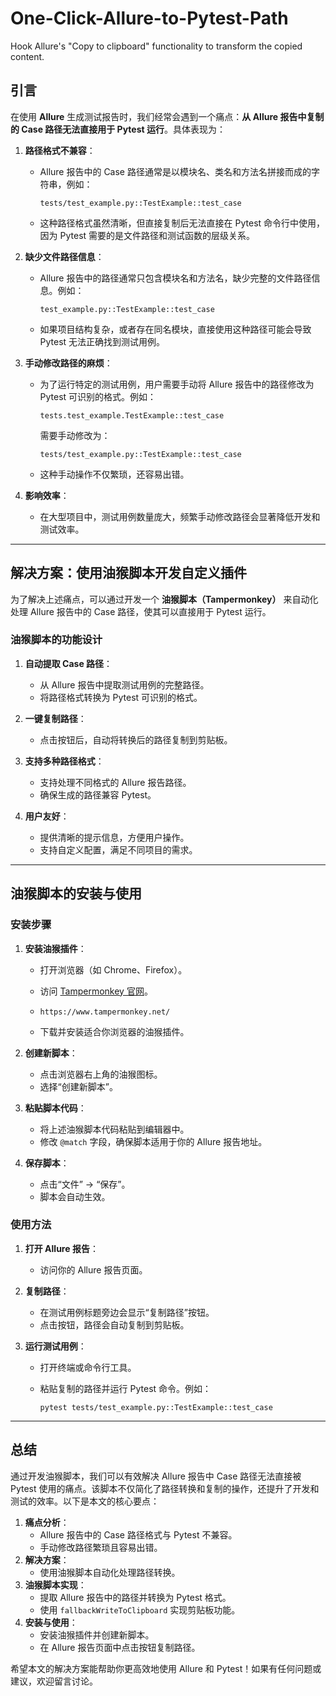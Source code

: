 # One-Click-Allure-to-Pytest-Path
Hook Allure's "Copy to clipboard" functionality to transform the copied content.
## 引言

在使用 **Allure** 生成测试报告时，我们经常会遇到一个痛点：**从 Allure 报告中复制的 Case 路径无法直接用于 Pytest 运行**。具体表现为：

1. **路径格式不兼容**：

   - Allure 报告中的 Case 路径通常是以模块名、类名和方法名拼接而成的字符串，例如：

     ```
     tests/test_example.py::TestExample::test_case
     ```

   - 这种路径格式虽然清晰，但直接复制后无法直接在 Pytest 命令行中使用，因为 Pytest 需要的是文件路径和测试函数的层级关系。

2. **缺少文件路径信息**：

   - Allure 报告中的路径通常只包含模块名和方法名，缺少完整的文件路径信息。例如：

     ```
     test_example.py::TestExample::test_case
     ```

   - 如果项目结构复杂，或者存在同名模块，直接使用这种路径可能会导致 Pytest 无法正确找到测试用例。

3. **手动修改路径的麻烦**：

   - 为了运行特定的测试用例，用户需要手动将 Allure 报告中的路径修改为 Pytest 可识别的格式。例如：

     ```
     tests.test_example.TestExample::test_case
     ```

     需要手动修改为：

     ```
     tests/test_example.py::TestExample::test_case
     ```

   - 这种手动操作不仅繁琐，还容易出错。

4. **影响效率**：

   - 在大型项目中，测试用例数量庞大，频繁手动修改路径会显著降低开发和测试效率。

------

## 解决方案：使用油猴脚本开发自定义插件

为了解决上述痛点，可以通过开发一个 **油猴脚本（Tampermonkey）** 来自动化处理 Allure 报告中的 Case 路径，使其可以直接用于 Pytest 运行。

### 油猴脚本的功能设计

1. **自动提取 Case 路径**：
   - 从 Allure 报告中提取测试用例的完整路径。
   - 将路径格式转换为 Pytest 可识别的格式。
2. **一键复制路径**：

   - 点击按钮后，自动将转换后的路径复制到剪贴板。
3. **支持多种路径格式**：
   - 支持处理不同格式的 Allure 报告路径。
   - 确保生成的路径兼容 Pytest。
4. **用户友好**：
   - 提供清晰的提示信息，方便用户操作。
   - 支持自定义配置，满足不同项目的需求。

------

## 油猴脚本的安装与使用

### 安装步骤

1. **安装油猴插件**：

   - 打开浏览器（如 Chrome、Firefox）。

   - 访问 [Tampermonkey 官网]()。

   - ```
     https://www.tampermonkey.net/
     ```

   - 下载并安装适合你浏览器的油猴插件。

2. **创建新脚本**：

   - 点击浏览器右上角的油猴图标。
   - 选择“创建新脚本”。

3. **粘贴脚本代码**：

   - 将上述油猴脚本代码粘贴到编辑器中。
   - 修改 `@match` 字段，确保脚本适用于你的 Allure 报告地址。

4. **保存脚本**：

   - 点击“文件” -> “保存”。
   - 脚本会自动生效。

### 使用方法

1. **打开 Allure 报告**：

   - 访问你的 Allure 报告页面。

2. **复制路径**：

   - 在测试用例标题旁边会显示“复制路径”按钮。
   - 点击按钮，路径会自动复制到剪贴板。

3. **运行测试用例**：

   - 打开终端或命令行工具。

   - 粘贴复制的路径并运行 Pytest 命令。例如：

     ```
     pytest tests/test_example.py::TestExample::test_case
     ```

------

## 总结

通过开发油猴脚本，我们可以有效解决 Allure 报告中 Case 路径无法直接被 Pytest 使用的痛点。该脚本不仅简化了路径转换和复制的操作，还提升了开发和测试的效率。以下是本文的核心要点：

1. **痛点分析**：
   - Allure 报告中的 Case 路径格式与 Pytest 不兼容。
   - 手动修改路径繁琐且容易出错。
2. **解决方案**：
   - 使用油猴脚本自动化处理路径转换。
3. **油猴脚本实现**：
   - 提取 Allure 报告中的路径并转换为 Pytest 格式。
   - 使用 `fallbackWriteToClipboard` 实现剪贴板功能。
4. **安装与使用**：
   - 安装油猴插件并创建新脚本。
   - 在 Allure 报告页面中点击按钮复制路径。

希望本文的解决方案能帮助你更高效地使用 Allure 和 Pytest！如果有任何问题或建议，欢迎留言讨论。
